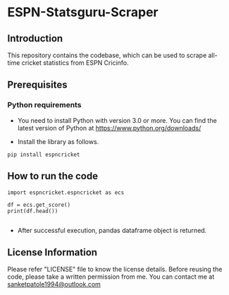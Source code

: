 # ESPN-Statsguru-Scraper


## Introduction

This repository contains the codebase, which can be used to scrape all-time cricket statistics from ESPN Cricinfo.


## Prerequisites

### Python requirements

* You need to install Python with version 3.0 or more. You can find the latest version of Python at https://www.python.org/downloads/

* Install the library as follows.

```
pip install espncricket
```

## How to run the code

```
import espncricket.espncricket as ecs

df = ecs.get_score()
print(df.head())
 
```

* After successful execution, pandas dataframe object is returned.


## License Information

Please refer "LICENSE" file to know the license details.
Before reusing the code, please take a written permission from me.
You can contact me at sanketpatole1994@outlook.com

